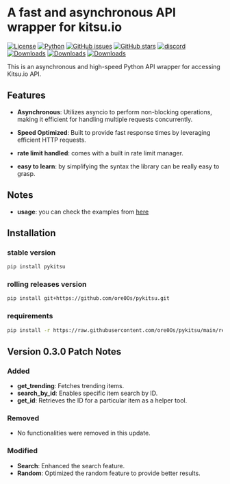 # A fast and asynchronous API wrapper for kitsu.io

[![License](https://img.shields.io/badge/license-MIT-blue.svg)](https://github.com/ore0Os/pykitsu/blob/main/LICENCE)
[![Python](https://img.shields.io/badge/python-3.7%2B-blue.svg)](https://www.python.org/downloads/)
[![GitHub issues](https://img.shields.io/github/issues/ore0Os/pykitsu.svg)](https://github.com/ore0Os/pykitsu/issues)
[![GitHub stars](https://img.shields.io/github/stars/ore0Os/pykitsu.svg)](https://github.com/ore0Os/pykitsu/stargazers)
[![discord](https://img.shields.io/badge/discord-join-blue.svg)](https://discord.gg/aFf7TdJdFV)
[![Downloads](https://static.pepy.tech/badge/pykitsu)](https://pepy.tech/project/pykitsu)
[![Downloads](https://static.pepy.tech/badge/pykitsu/month)](https://pepy.tech/project/pykitsu)
[![Downloads](https://static.pepy.tech/badge/pykitsu/week)](https://pepy.tech/project/pykitsu)

This is an asynchronous and high-speed Python API wrapper for accessing Kitsu.io API.

## Features

- **Asynchronous**: Utilizes asyncio to perform non-blocking operations, making it efficient for handling multiple requests concurrently.

- **Speed Optimized**: Built to provide fast response times by leveraging efficient HTTP requests.

- **rate limit handled**: comes with a built in rate limit manager.

- **easy to learn**: by simplifying the syntax the library can be really easy to grasp.

## Notes

- **usage**: you can check the examples from [here](https://github.com/ore0Os/pykitsu/blob/main/examples)

## Installation

### stable version

```bash
pip install pykitsu
```
### rolling releases version
```bash
pip install git+https://github.com/ore0Os/pykitsu.git
```

### requirements

```bash
pip install -r https://raw.githubusercontent.com/ore0Os/pykitsu/main/requirements.txt
```

## Version 0.3.0 Patch Notes

### Added
- **get_trending**: Fetches trending items.
- **search_by_id**: Enables specific item search by ID.
- **get_id**: Retrieves the ID for a particular item as a helper tool.

### Removed
- No functionalities were removed in this update.

### Modified
- **Search**: Enhanced the search feature.
- **Random**: Optimized the random feature to provide better results.